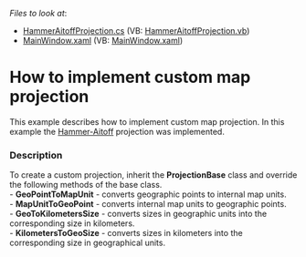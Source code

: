 <!-- default file list -->
*Files to look at*:

* [HammerAitoffProjection.cs](./CS/CustomProjection/HammerAitoffProjection.cs) (VB: [HammerAitoffProjection.vb](./VB/CustomProjection/HammerAitoffProjection.vb))
* [MainWindow.xaml](./CS/CustomProjection/MainWindow.xaml) (VB: [MainWindow.xaml](./VB/CustomProjection/MainWindow.xaml))
<!-- default file list end -->
# How to implement custom map projection


This example describes how to implement custom map projection. In this example the <a href="http://paulbourke.net/geometry/transformationprojection/">Hammer-Aitoff</a> projection was implemented.


<h3>Description</h3>

To&nbsp;create a custom projection, inherit the&nbsp;<strong>ProjectionBase</strong>&nbsp;class and override the following methods of the base class.<br />- <strong>GeoPointToMapUnit</strong>&nbsp;- converts geographic points to internal map units.<br />-&nbsp;<strong>MapUnitToGeoPoint</strong> - converts internal map units to geographic points.<br />- <strong>GeoToKilometersSize</strong>&nbsp;- converts sizes in geographic units into the corresponding size&nbsp;in kilometers.<br />- <strong>KilometersToGeoSize</strong>&nbsp;- converts sizes in kilometers into the corresponding size&nbsp;in geographical units.

<br/>


